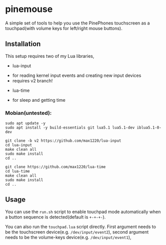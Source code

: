 # pinemouse

A simple set of tools to help you use the PinePhones touchscreen as a
touchpad(with volume keys for left/right mouse buttons).



## Installation

This setup requires two of my Lua libraries,
 * lua-input
  - for reading kernel input events and creating new input devices
  - requires v2 branch!
 * lua-time
  - for sleep and getting time

### Mobian(untested):
```
sudo apt update -y
sudo apt install -y build-essentials git lua5.1 lua5.1-dev iblua5.1-0-dev

git clone -b v2 https://github.com/max1220/lua-input
cd lua-input
make clean all
sudo make install
cd ..

git clone https://github.com/max1220/lua-time
cd lua-time
make clean all
sudo make install
cd ..
```


## Usage

You can use the `run.sh` script to enable touchpad mode automatically when
a button sequence is detected(default is `+-+-+-`).

You can also run the `touchpad.lua` script directly.
First argument needs to be the touchscreen device(e.g. `/dev/input/event2`),
second argument needs to be the volume-keys device(e.g. `/dev/input/event1`),
